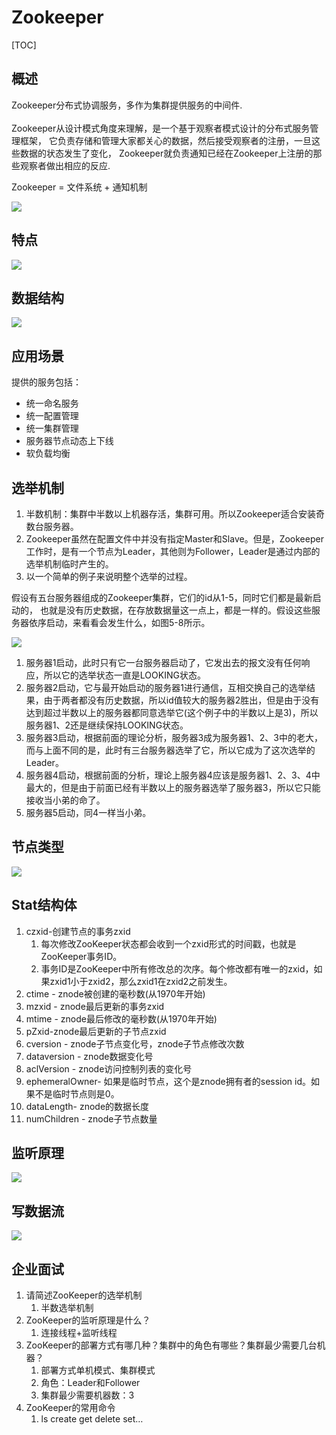 # Zookeeper

[TOC]

## 概述

Zookeeper分布式协调服务，多作为集群提供服务的中间件.<br/>  
Zookeeper从设计模式角度来理解，是一个基于观察者模式设计的分布式服务管理框架，
它负责存储和管理大家都关心的数据，然后接受观察者的注册，一旦这些数据的状态发生了变化，
Zookeeper就负责通知已经在Zookeeper上注册的那些观察者做出相应的反应.

Zookeeper = 文件系统 + 通知机制

![](image/Zookeeper工作机制.png) 

## 特点

![](image/Zookeeper特点.png) 

## 数据结构

![](image/Zookeeper数据结构.png)  

## 应用场景

提供的服务包括：
* 统一命名服务
* 统一配置管理 
* 统一集群管理
* 服务器节点动态上下线
* 软负载均衡

## 选举机制

1. 半数机制：集群中半数以上机器存活，集群可用。所以Zookeeper适合安装奇数台服务器。
2. Zookeeper虽然在配置文件中并没有指定Master和Slave。但是，Zookeeper工作时，是有一个节点为Leader，其他则为Follower，Leader是通过内部的选举机制临时产生的。
3. 以一个简单的例子来说明整个选举的过程。

假设有五台服务器组成的Zookeeper集群，它们的id从1-5，同时它们都是最新启动的，
也就是没有历史数据，在存放数据量这一点上，都是一样的。假设这些服务器依序启动，来看看会发生什么，如图5-8所示。

![](image/Zookeeper选举机制.png)  

1. 服务器1启动，此时只有它一台服务器启动了，它发出去的报文没有任何响应，所以它的选举状态一直是LOOKING状态。
2. 服务器2启动，它与最开始启动的服务器1进行通信，互相交换自己的选举结果，由于两者都没有历史数据，所以id值较大的服务器2胜出，但是由于没有达到超过半数以上的服务器都同意选举它(这个例子中的半数以上是3)，所以服务器1、2还是继续保持LOOKING状态。
3. 服务器3启动，根据前面的理论分析，服务器3成为服务器1、2、3中的老大，而与上面不同的是，此时有三台服务器选举了它，所以它成为了这次选举的Leader。
4. 服务器4启动，根据前面的分析，理论上服务器4应该是服务器1、2、3、4中最大的，但是由于前面已经有半数以上的服务器选举了服务器3，所以它只能接收当小弟的命了。
5. 服务器5启动，同4一样当小弟。

## 节点类型

![](image/Zookeeper节点类型.png)  

## Stat结构体

1. czxid-创建节点的事务zxid
    1. 每次修改ZooKeeper状态都会收到一个zxid形式的时间戳，也就是ZooKeeper事务ID。
    2. 事务ID是ZooKeeper中所有修改总的次序。每个修改都有唯一的zxid，如果zxid1小于zxid2，那么zxid1在zxid2之前发生。
2. ctime - znode被创建的毫秒数(从1970年开始)
3. mzxid - znode最后更新的事务zxid
4. mtime - znode最后修改的毫秒数(从1970年开始)
5. pZxid-znode最后更新的子节点zxid
6. cversion - znode子节点变化号，znode子节点修改次数
7. dataversion - znode数据变化号
8. aclVersion - znode访问控制列表的变化号
9. ephemeralOwner- 如果是临时节点，这个是znode拥有者的session id。如果不是临时节点则是0。
10. dataLength- znode的数据长度
11. numChildren - znode子节点数量

## 监听原理

![](image/Zookeeper监听原理.png)  

## 写数据流

![](image/Zookeeper写数据流.png)  

## 企业面试

1. 请简述ZooKeeper的选举机制
    1. 半数选举机制
2. ZooKeeper的监听原理是什么？
    1. 连接线程+监听线程
3. ZooKeeper的部署方式有哪几种？集群中的角色有哪些？集群最少需要几台机器？
    1. 部署方式单机模式、集群模式
    2. 角色：Leader和Follower
    3. 集群最少需要机器数：3
4. ZooKeeper的常用命令
    1. ls create get delete set…